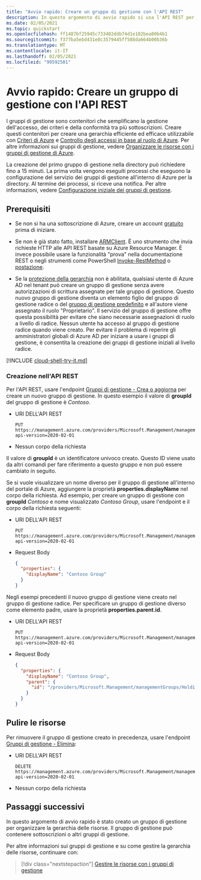 ```yaml
---
title: "Avvio rapido: Creare un gruppo di gestione con l'API REST"
description: In questo argomento di avvio rapido si usa l'API REST per creare un gruppo di gestione con cui organizzare le risorse in una gerarchia.
ms.date: 02/05/2021
ms.topic: quickstart
ms.openlocfilehash: ff1487bf25945c733402ddb74d1e102bea80b4b1
ms.sourcegitcommit: f377ba5ebd431e8c3579445ff588da664b00b36b
ms.translationtype: MT
ms.contentlocale: it-IT
ms.lasthandoff: 02/05/2021
ms.locfileid: "99592501"
---
```

# <a name="quickstart-create-a-management-group-with-rest-api"></a>Avvio rapido: Creare un gruppo di gestione con l'API REST

I gruppi di gestione sono contenitori che semplificano la gestione dell'accesso, dei criteri e della conformità tra più sottoscrizioni. Creare questi contenitori per creare una gerarchia efficiente ed efficace utilizzabile con [Criteri di Azure](../policy/overview.md) e [Controllo degli accessi in base al ruolo di Azure](../../role-based-access-control/overview.md). Per altre informazioni sui gruppi di gestione, vedere [Organizzare le risorse con i gruppi di gestione di Azure](overview.md).

La creazione del primo gruppo di gestione nella directory può richiedere fino a 15 minuti. La prima volta vengono eseguiti processi che eseguono la configurazione del servizio dei gruppi di gestione all'interno di Azure per la directory. Al termine dei processi, si riceve una notifica. Per altre informazioni, vedere [Configurazione iniziale dei gruppi di gestione](./overview.md#initial-setup-of-management-groups).

## <a name="prerequisites"></a>Prerequisiti

- Se non si ha una sottoscrizione di Azure, creare un account [gratuito](https://azure.microsoft.com/free/) prima di iniziare.

- Se non è già stato fatto, installare [ARMClient](https://github.com/projectkudu/ARMClient). È uno strumento che invia richieste HTTP alle API REST basate su Azure Resource Manager. È invece possibile usare la funzionalità "prova" nella documentazione REST o negli strumenti come PowerShell [Invoke-RestMethod](/powershell/module/microsoft.powershell.utility/invoke-restmethod) o [postazione](https://www.postman.com).

- Se la [protezione della gerarchia](./how-to/protect-resource-hierarchy.md#setting---require-authorization) non è abilitata, qualsiasi utente di Azure AD nel tenant può creare un gruppo di gestione senza avere autorizzazioni di scrittura assegnate per tale gruppo di gestione. Questo nuovo gruppo di gestione diventa un elemento figlio del gruppo di gestione radice o del [gruppo di gestione predefinito](./how-to/protect-resource-hierarchy.md#setting---default-management-group) e all'autore viene assegnato il ruolo "Proprietario". Il servizio del gruppo di gestione offre questa possibilità per evitare che siano necessarie assegnazioni di ruolo a livello di radice. Nessun utente ha accesso al gruppo di gestione radice quando viene creato. Per evitare il problema di reperire gli amministratori globali di Azure AD per iniziare a usare i gruppi di gestione, è consentita la creazione dei gruppi di gestione iniziali al livello radice.

[!INCLUDE [cloud-shell-try-it.md](../../../includes/cloud-shell-try-it.md)]

### <a name="create-in-rest-api"></a>Creazione nell'API REST

Per l'API REST, usare l'endpoint [Gruppi di gestione - Crea o aggiorna](/rest/api/resources/managementgroups/createorupdate) per creare un nuovo gruppo di gestione. In questo esempio il valore di **groupId** del gruppo di gestione è _Contoso_.

- URI DELL'API REST

  ```http
  PUT https://management.azure.com/providers/Microsoft.Management/managementGroups/Contoso?api-version=2020-02-01
  ```

- Nessun corpo della richiesta

Il valore di **groupId** è un identificatore univoco creato. Questo ID viene usato da altri comandi per fare riferimento a questo gruppo e non può essere cambiato in seguito.

Se si vuole visualizzare un nome diverso per il gruppo di gestione all'interno del portale di Azure, aggiungere la proprietà **properties.displayName** nel corpo della richiesta. Ad esempio, per creare un gruppo di gestione con **groupId** _Contoso_ e nome visualizzato _Contoso Group_, usare l'endpoint e il corpo della richiesta seguenti:

- URI DELL'API REST

  ```http
  PUT https://management.azure.com/providers/Microsoft.Management/managementGroups/Contoso?api-version=2020-02-01
  ```

- Request Body

  ```json
  {
    "properties": {
      "displayName": "Contoso Group"
    }
  }
  ```

Negli esempi precedenti il nuovo gruppo di gestione viene creato nel gruppo di gestione radice. Per specificare un gruppo di gestione diverso come elemento padre, usare la proprietà **properties.parent.id**.

- URI DELL'API REST

  ```http
  PUT https://management.azure.com/providers/Microsoft.Management/managementGroups/Contoso?api-version=2020-02-01
  ```

- Request Body

  ```json
  {
    "properties": {
      "displayName": "Contoso Group",
      "parent": {
        "id": "/providers/Microsoft.Management/managementGroups/HoldingGroup"
      }
    }
  }
  ```

## <a name="clean-up-resources"></a>Pulire le risorse

Per rimuovere il gruppo di gestione creato in precedenza, usare l'endpoint [Gruppi di gestione - Elimina](/rest/api/resources/managementgroups/delete):

- URI DELL'API REST

  ```http
  DELETE https://management.azure.com/providers/Microsoft.Management/managementGroups/Contoso?api-version=2020-02-01
  ```

- Nessun corpo della richiesta

## <a name="next-steps"></a>Passaggi successivi

In questo argomento di avvio rapido è stato creato un gruppo di gestione per organizzare la gerarchia delle risorse. Il gruppo di gestione può contenere sottoscrizioni o altri gruppi di gestione.

Per altre informazioni sui gruppi di gestione e su come gestire la gerarchia delle risorse, continuare con:

> [!div class="nextstepaction"]
> [Gestire le risorse con i gruppi di gestione](./manage.md)